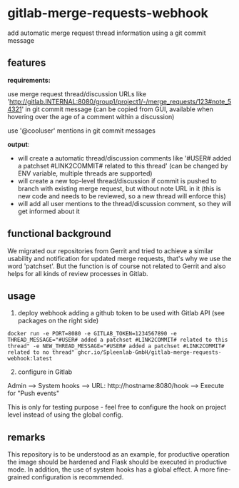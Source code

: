 # gitlab-merge-requests-webhook

add automatic merge request thread information using a git commit message

## features

**requirements:**

use merge request thread/discussion URLs like 'http://gitlab.INTERNAL:8080/group1/project1/-/merge_requests/123#note_54321' in git commit message
(can be copied from GUI, available when hovering over the age of a comment within a discussion)

use '@cooluser' mentions in git commit messages

**output**:

* will create a automatic thread/discussion comments like '#USER# added a patchset #LINK2COMMIT# related to this thread' (can be changed by ENV variable, multiple threads are supported)
* will create a new top-level thread/discussion if commit is pushed to branch with existing merge request, but without note URL in it (this is new code and needs to be reviewed, so a new thread will enforce this)
* will add all user mentions to the thread/discussion comment, so they will get informed about it

## functional background

We migrated our repositories from Gerrit and tried to achieve a similar usability and notification for updated merge requests, that's why we use the word 'patchset'. But the function is of course not related to Gerrit and also helps for all kinds of review processes in Gitlab.

## usage

1. deploy webhook adding a github token to be used with Gitlab API (see packages on the right side)

```
docker run -e PORT=8080 -e GITLAB_TOKEN=1234567890 -e THREAD_MESSAGE="#USER# added a patchset #LINK2COMMIT# related to this thread" -e NEW_THREAD_MESSAGE="#USER# added a patchset #LINK2COMMIT# related to no thread" ghcr.io/Spleenlab-GmbH/gitlab-merge-requests-webhook:latest
```

2. configure in Gitlab

Admin --> System hooks --> URL: http://hostname:8080/hook --> Execute for "Push events"

This is only for testing purpose - feel free to configure the hook on project level instead of using the global config.

## remarks

This repository is to be understood as an example, for productive operation the image should be hardened and Flask should be executed in productive mode. In addition, the use of system hooks has a global effect. A more fine-grained configuration is recommended.
